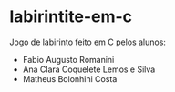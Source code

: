 # labirintite-em-c
Jogo de labirinto feito em C pelos alunos:
- Fabio Augusto Romanini
- Ana Clara Coquelete Lemos e Silva
- Matheus Bolonhini Costa
